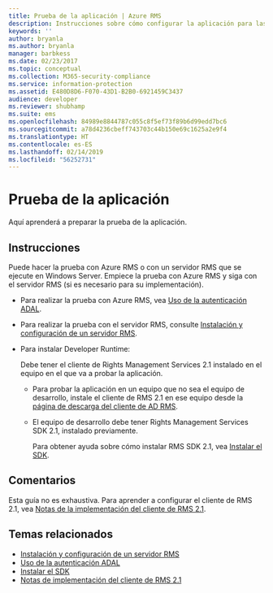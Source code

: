```yaml
---
title: Prueba de la aplicación | Azure RMS
description: Instrucciones sobre cómo configurar la aplicación para las pruebas.
keywords: ''
author: bryanla
ms.author: bryanla
manager: barbkess
ms.date: 02/23/2017
ms.topic: conceptual
ms.collection: M365-security-compliance
ms.service: information-protection
ms.assetid: E480D8D6-F070-43D1-B2B0-6921459C3437
audience: developer
ms.reviewer: shubhamp
ms.suite: ems
ms.openlocfilehash: 84989e8844787c055c8f5ef73f89b6d99edd7bc6
ms.sourcegitcommit: a78d4236cbeff743703c44b150e69c1625a2e9f4
ms.translationtype: HT
ms.contentlocale: es-ES
ms.lasthandoff: 02/14/2019
ms.locfileid: "56252731"
---
```

# <a name="testing-your-application"></a>Prueba de la aplicación

Aquí aprenderá a preparar la prueba de la aplicación.

## <a name="instructions"></a>Instrucciones

Puede hacer la prueba con Azure RMS o con un servidor RMS que se ejecute en Windows Server.  Empiece la prueba con Azure RMS y siga con el servidor RMS (si es necesario para su implementación).

- Para realizar la prueba con Azure RMS, vea [Uso de la autenticación ADAL](how-to-use-adal-authentication.md).
- Para realizar la prueba con el servidor RMS, consulte [Instalación y configuración de un servidor RMS](how-to-install-and-configure-an-rms-server.md).
- Para instalar Developer Runtime:

   Debe tener el cliente de Rights Management Services 2.1 instalado en el equipo en el que va a probar la aplicación.
  - Para probar la aplicación en un equipo que no sea el equipo de desarrollo, instale el cliente de RMS 2.1 en ese equipo desde la [página de descarga del cliente de AD RMS](https://www.microsoft.com/download/details.aspx?id=38396).
  - El equipo de desarrollo debe tener Rights Management Services SDK 2.1, instalado previamente.

    Para obtener ayuda sobre cómo instalar RMS SDK 2.1, vea [Instalar el SDK](install-the-rms-sdk.md).

## <a name="remarks"></a>Comentarios

Esta guía no es exhaustiva. Para aprender a configurar el cliente de RMS 2.1, vea [Notas de la implementación del cliente de RMS 2.1](https://technet.microsoft.com/library/jj159267(WS.10).aspx).

## <a name="related-topics"></a>Temas relacionados

* [Instalación y configuración de un servidor RMS](how-to-install-and-configure-an-rms-server.md)
* [Uso de la autenticación ADAL](how-to-use-adal-authentication.md)
* [Instalar el SDK](install-the-rms-sdk.md)
* [Notas de implementación del cliente de RMS 2.1](https://technet.microsoft.com/library/jj159267(WS.10).aspx)


